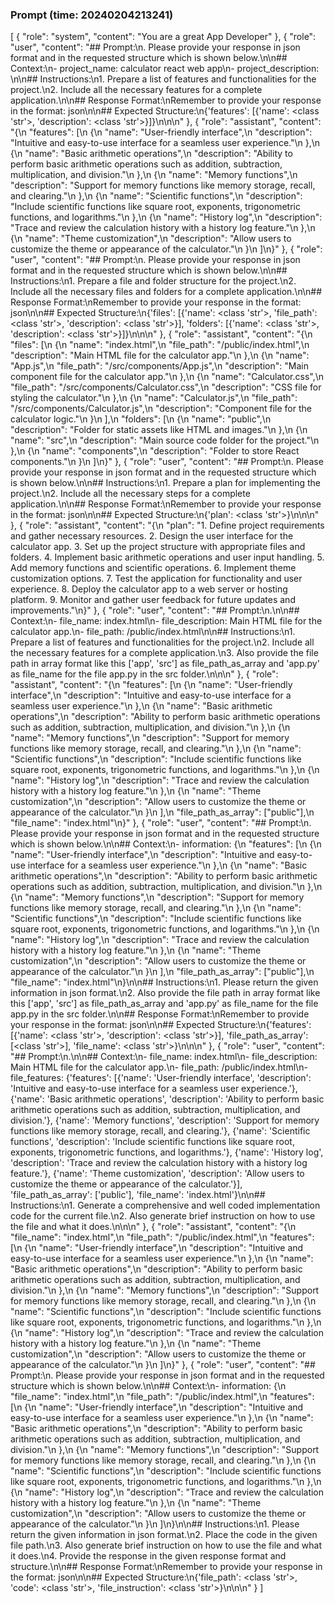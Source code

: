 ### Prompt (time: 20240204213241)

[
    {
        "role": "system",
        "content": "You are a great App Developer"
    },
    {
        "role": "user",
        "content": "## Prompt:\n. Please provide your response in json format and in the requested structure which is shown below.\n\n## Context:\n- project_name: calculator react web app\n- project_description: \n\n## Instructions:\n1. Prepare a list of features and functionalities for the project.\n2. Include all the necessary features for a complete application.\n\n## Response Format:\nRemember to provide your response in the format: json\n\n## Expected Structure:\n{'features': [{'name': <class 'str'>, 'description': <class 'str'>}]}\n\n\n"
    },
    {
        "role": "assistant",
        "content": "{\n  \"features\": [\n    {\n      \"name\": \"User-friendly interface\",\n      \"description\": \"Intuitive and easy-to-use interface for a seamless user experience.\"\n    },\n    {\n      \"name\": \"Basic arithmetic operations\",\n      \"description\": \"Ability to perform basic arithmetic operations such as addition, subtraction, multiplication, and division.\"\n    },\n    {\n      \"name\": \"Memory functions\",\n      \"description\": \"Support for memory functions like memory storage, recall, and clearing.\"\n    },\n    {\n      \"name\": \"Scientific functions\",\n      \"description\": \"Include scientific functions like square root, exponents, trigonometric functions, and logarithms.\"\n    },\n    {\n      \"name\": \"History log\",\n      \"description\": \"Trace and review the calculation history with a history log feature.\"\n    },\n    {\n      \"name\": \"Theme customization\",\n      \"description\": \"Allow users to customize the theme or appearance of the calculator.\"\n    }\n  ]\n}"
    },
    {
        "role": "user",
        "content": "## Prompt:\n. Please provide your response in json format and in the requested structure which is shown below.\n\n## Instructions:\n1. Prepare a file and folder structure for the project.\n2. Include all the necessary files and folders for a complete application.\n\n## Response Format:\nRemember to provide your response in the format: json\n\n## Expected Structure:\n{'files': [{'name': <class 'str'>, 'file_path': <class 'str'>, 'description': <class 'str'>}], 'folders': [{'name': <class 'str'>, 'description': <class 'str'>}]}\n\n\n"
    },
    {
        "role": "assistant",
        "content": "{\n  \"files\": [\n    {\n      \"name\": \"index.html\",\n      \"file_path\": \"/public/index.html\",\n      \"description\": \"Main HTML file for the calculator app.\"\n    },\n    {\n      \"name\": \"App.js\",\n      \"file_path\": \"/src/components/App.js\",\n      \"description\": \"Main component file for the calculator app.\"\n    },\n    {\n      \"name\": \"Calculator.css\",\n      \"file_path\": \"/src/components/Calculator.css\",\n      \"description\": \"CSS file for styling the calculator.\"\n    },\n    {\n      \"name\": \"Calculator.js\",\n      \"file_path\": \"/src/components/Calculator.js\",\n      \"description\": \"Component file for the calculator logic.\"\n    }\n  ],\n  \"folders\": [\n    {\n      \"name\": \"public\",\n      \"description\": \"Folder for static assets like HTML and images.\"\n    },\n    {\n      \"name\": \"src\",\n      \"description\": \"Main source code folder for the project.\"\n    },\n    {\n      \"name\": \"components\",\n      \"description\": \"Folder to store React components.\"\n    }\n  ]\n}"
    },
    {
        "role": "user",
        "content": "## Prompt:\n. Please provide your response in json format and in the requested structure which is shown below.\n\n## Instructions:\n1. Prepare a plan for implementing the project.\n2. Include all the necessary steps for a complete application.\n\n## Response Format:\nRemember to provide your response in the format: json\n\n## Expected Structure:\n{'plan': <class 'str'>}\n\n\n"
    },
    {
        "role": "assistant",
        "content": "{\n  \"plan\": \"1. Define project requirements and gather necessary resources. 2. Design the user interface for the calculator app. 3. Set up the project structure with appropriate files and folders. 4. Implement basic arithmetic operations and user input handling. 5. Add memory functions and scientific operations. 6. Implement theme customization options. 7. Test the application for functionality and user experience. 8. Deploy the calculator app to a web server or hosting platform. 9. Monitor and gather user feedback for future updates and improvements.\"\n}"
    },
    {
        "role": "user",
        "content": "## Prompt:\n.\n\n## Context:\n- file_name: index.html\n- file_description: Main HTML file for the calculator app.\n- file_path: /public/index.html\n\n## Instructions:\n1. Prepare a list of features and functionalities for the project.\n2. Include all the necessary features for a complete application.\n3. Also provide the file path in array format like this ['app', 'src'] as file_path_as_array and 'app.py' as file_name for the file app.py in the src folder.\n\n\n"
    },
    {
        "role": "assistant",
        "content": "{\n  \"features\": [\n    {\n      \"name\": \"User-friendly interface\",\n      \"description\": \"Intuitive and easy-to-use interface for a seamless user experience.\"\n    },\n    {\n      \"name\": \"Basic arithmetic operations\",\n      \"description\": \"Ability to perform basic arithmetic operations such as addition, subtraction, multiplication, and division.\"\n    },\n    {\n      \"name\": \"Memory functions\",\n      \"description\": \"Support for memory functions like memory storage, recall, and clearing.\"\n    },\n    {\n      \"name\": \"Scientific functions\",\n      \"description\": \"Include scientific functions like square root, exponents, trigonometric functions, and logarithms.\"\n    },\n    {\n      \"name\": \"History log\",\n      \"description\": \"Trace and review the calculation history with a history log feature.\"\n    },\n    {\n      \"name\": \"Theme customization\",\n      \"description\": \"Allow users to customize the theme or appearance of the calculator.\"\n    }\n  ],\n  \"file_path_as_array\": [\"public\"],\n  \"file_name\": \"index.html\"\n}"
    },
    {
        "role": "user",
        "content": "## Prompt:\n. Please provide your response in json format and in the requested structure which is shown below.\n\n## Context:\n- information: {\n  \"features\": [\n    {\n      \"name\": \"User-friendly interface\",\n      \"description\": \"Intuitive and easy-to-use interface for a seamless user experience.\"\n    },\n    {\n      \"name\": \"Basic arithmetic operations\",\n      \"description\": \"Ability to perform basic arithmetic operations such as addition, subtraction, multiplication, and division.\"\n    },\n    {\n      \"name\": \"Memory functions\",\n      \"description\": \"Support for memory functions like memory storage, recall, and clearing.\"\n    },\n    {\n      \"name\": \"Scientific functions\",\n      \"description\": \"Include scientific functions like square root, exponents, trigonometric functions, and logarithms.\"\n    },\n    {\n      \"name\": \"History log\",\n      \"description\": \"Trace and review the calculation history with a history log feature.\"\n    },\n    {\n      \"name\": \"Theme customization\",\n      \"description\": \"Allow users to customize the theme or appearance of the calculator.\"\n    }\n  ],\n  \"file_path_as_array\": [\"public\"],\n  \"file_name\": \"index.html\"\n}\n\n## Instructions:\n1. Please return the given information in json format.\n2. Also provide the file path in array format like this ['app', 'src'] as file_path_as_array and 'app.py' as file_name for the file app.py in the src folder.\n\n## Response Format:\nRemember to provide your response in the format: json\n\n## Expected Structure:\n{'features': [{'name': <class 'str'>, 'description': <class 'str'>}], 'file_path_as_array': [<class 'str'>], 'file_name': <class 'str'>}\n\n\n"
    },
    {
        "role": "user",
        "content": "## Prompt:\n.\n\n## Context:\n- file_name: index.html\n- file_description: Main HTML file for the calculator app.\n- file_path: /public/index.html\n- file_features: {'features': [{'name': 'User-friendly interface', 'description': 'Intuitive and easy-to-use interface for a seamless user experience.'}, {'name': 'Basic arithmetic operations', 'description': 'Ability to perform basic arithmetic operations such as addition, subtraction, multiplication, and division.'}, {'name': 'Memory functions', 'description': 'Support for memory functions like memory storage, recall, and clearing.'}, {'name': 'Scientific functions', 'description': 'Include scientific functions like square root, exponents, trigonometric functions, and logarithms.'}, {'name': 'History log', 'description': 'Trace and review the calculation history with a history log feature.'}, {'name': 'Theme customization', 'description': 'Allow users to customize the theme or appearance of the calculator.'}], 'file_path_as_array': ['public'], 'file_name': 'index.html'}\n\n## Instructions:\n1. Generate a comprehensive and well coded implementation code for the current file.\n2. Also generate brief instruction on how to use the file and what it does.\n\n\n"
    },
    {
        "role": "assistant",
        "content": "{\n  \"file_name\": \"index.html\",\n  \"file_path\": \"/public/index.html\",\n  \"features\": [\n    {\n      \"name\": \"User-friendly interface\",\n      \"description\": \"Intuitive and easy-to-use interface for a seamless user experience.\"\n    },\n    {\n      \"name\": \"Basic arithmetic operations\",\n      \"description\": \"Ability to perform basic arithmetic operations such as addition, subtraction, multiplication, and division.\"\n    },\n    {\n      \"name\": \"Memory functions\",\n      \"description\": \"Support for memory functions like memory storage, recall, and clearing.\"\n    },\n    {\n      \"name\": \"Scientific functions\",\n      \"description\": \"Include scientific functions like square root, exponents, trigonometric functions, and logarithms.\"\n    },\n    {\n      \"name\": \"History log\",\n      \"description\": \"Trace and review the calculation history with a history log feature.\"\n    },\n    {\n      \"name\": \"Theme customization\",\n      \"description\": \"Allow users to customize the theme or appearance of the calculator.\"\n    }\n  ]\n}"
    },
    {
        "role": "user",
        "content": "## Prompt:\n. Please provide your response in json format and in the requested structure which is shown below.\n\n## Context:\n- information: {\n  \"file_name\": \"index.html\",\n  \"file_path\": \"/public/index.html\",\n  \"features\": [\n    {\n      \"name\": \"User-friendly interface\",\n      \"description\": \"Intuitive and easy-to-use interface for a seamless user experience.\"\n    },\n    {\n      \"name\": \"Basic arithmetic operations\",\n      \"description\": \"Ability to perform basic arithmetic operations such as addition, subtraction, multiplication, and division.\"\n    },\n    {\n      \"name\": \"Memory functions\",\n      \"description\": \"Support for memory functions like memory storage, recall, and clearing.\"\n    },\n    {\n      \"name\": \"Scientific functions\",\n      \"description\": \"Include scientific functions like square root, exponents, trigonometric functions, and logarithms.\"\n    },\n    {\n      \"name\": \"History log\",\n      \"description\": \"Trace and review the calculation history with a history log feature.\"\n    },\n    {\n      \"name\": \"Theme customization\",\n      \"description\": \"Allow users to customize the theme or appearance of the calculator.\"\n    }\n  ]\n}\n\n## Instructions:\n1. Please return the given information in json format.\n2. Place the code in the given file path.\n3. Also generate brief instruction on how to use the file and what it does.\n4. Provide the response in the given response format and structure.\n\n## Response Format:\nRemember to provide your response in the format: json\n\n## Expected Structure:\n{'file_path': <class 'str'>, 'code': <class 'str'>, 'file_instruction': <class 'str'>}\n\n\n"
    }
]